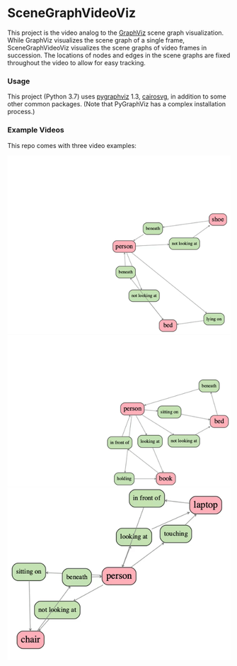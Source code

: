 # SceneGraphVideoViz

This project is the video analog to the [GraphViz](https://github.com/ranjaykrishna/GraphViz) scene graph visualization. While GraphViz visualizes the scene graph of a single frame, SceneGraphVideoViz visualizes the scene graphs of video frames in succession. The locations of nodes and edges in the scene graphs are fixed throughout the video to allow for easy tracking.


### Usage
This project (Python 3.7) uses [pygraphviz](https://pygraphviz.github.io/) 1.3, [cairosvg](https://cairosvg.org/), in addition to some other common packages. (Note that PyGraphViz has a complex installation process.)


### Example Videos
This repo comes with three video examples:

![Output sample](https://github.com/RishiDesai/SceneGraphVideoViz/blob/main/gifs/00T1E.gif)
![Output sample](https://github.com/RishiDesai/SceneGraphVideoViz/blob/main/gifs/3VH9O.gif)
![Output sample](https://github.com/RishiDesai/SceneGraphVideoViz/blob/main/gifs/5INX3.gif)
